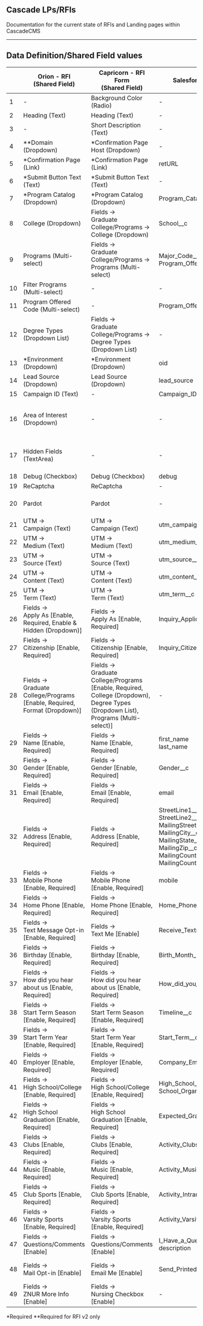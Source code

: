 ## Cascade LPs/RFIs
Documentation for the current state of RFIs and Landing pages within CascadeCMS
<hr>

## Data Definition/Shared Field values

&nbsp; | Orion - RFI<br>(Shared Field) | Capricorn - RFI Form<br>(Shared Field) | Salesforce API Name | Notes
------- |------ | ------ | ------ | ------
1 | - | Background Color (Radio) | -
2 | Heading (Text)   | Heading (Text) | -
3 | - | Short Description (Text) | -
4 | **Domain (Dropdown) | *Confirmation Page Host (Dropdown) | -
5 | *Confirmation Page (Link) | *Confirmation Page (Link) | retURL
6 | *Submit Button Text (Text) | *Submit Button Text (Text) | -
7 | *Program Catalog (Dropdown) | *Program Catalog (Dropdown) | Program_Catalog__c
8 | College (Dropdown) | Fields -> <br>Graduate College/Programs -><br>College (Dropdown) | School__c
9 | Programs (Multi-select) | Fields -> <br>Graduate College/Programs -><br>Programs (Multi-select) | Major_Code__c <br> Program_Offered_Code__c
10 | Filter Programs (Multi-select) | - | -
11 | Program Offered Code (Multi-select) | - | Program_Offered_Code
12 | Degree Types (Dropdown List) | Fields -> <br>Graduate College/Programs -><br>Degree Types (Dropdown List) | - | Prioritized sorting in the Programs field by Degree Type
13 | *Environment (Dropdown) | *Environment (Dropdown) | oid
14 | Lead Source (Dropdown) | Lead Source (Dropdown) | lead_source
15 | Campaign ID (Text) | - | Campaign_ID
16 | Area of Interest (Dropdown) | - | - | Filters program display/options by Area of Interest
17 | Hidden Fields (TextArea) | - | - | Open Field for debugging and testing hidden inputs (HTML)
18 | Debug (Checkbox) | Debug (Checkbox) | debug
19 | ReCaptcha | ReCaptcha | -
20 | Pardot | Pardot | - | Not within "Landing page two" format
21 | UTM -> <br> Campaign (Text) | UTM -> <br> Campaign (Text) | utm_campaign__c
22 | UTM -> <br> Medium (Text) | UTM -> <br> Medium (Text) | utm_medium__c
23 | UTM -> <br> Source (Text) | UTM -> <br> Source (Text) | utm_source__c
24 | UTM -> <br> Content (Text) | UTM -> <br> Content (Text) | utm_content__c
25 | UTM -> <br> Term (Text) | UTM -> <br> Term (Text) | utm_term__c
26 | Fields -><br>Apply As [Enable, Required, Enable & Hidden (Dropdown)] | Fields -><br>Apply As [Enable, Required] | Inquiry_Applicant_Type__c
27 | Fields -><br>Citizenship [Enable, Required] | Fields -><br>Citizenship [Enable, Required] |Inquiry_Citizenship__c
28 | Fields -><br>Graduate College/Programs [Enable, Required, Format (Dropdown)] | Fields -><br>Graduate College/Programs [Enable, Required, College (Dropdown), Degree Types (Dropdown List), Programs (Multi-select)] | - | Capricorn: Same as fields above 8, 9, 12
29 | Fields -> <br>Name [Enable, Required] | Fields -> <br>Name [Enable, Required] | first_name<br>last_name
30 | Fields -> <br>Gender [Enable, Required] | Fields -> <br>Gender [Enable, Required] | Gender__c
31 | Fields -> <br>Email [Enable, Required] | Fields -> <br>Email [Enable, Required] | email
32 | Fields -><br>Address [Enable, Required] | Fields -><br>Address [Enable, Required] | StreetLine1__c<br>StreetLine2__c<br>MailingStreetLine3__c<br>MailingCity__c<br>MailingState__c<br>MailingZip__c<br>MailingCountry__c<br>MailingCounty__c
33 | Fields -> <br>Mobile Phone [Enable, Required] | Fields -> <br>Mobile Phone [Enable, Required] | mobile
34 | Fields -> <br>Home Phone [Enable, Required] | Fields -> <br>Home Phone [Enable, Required] | Home_Phone__c
35 | Fields -> <br>Text Message Opt-in [Enable, Required] | Fields -> <br>Text Me [Enable] | Receive_Texts__c | Auto Checked
36 | Fields -> <br>Birthday [Enable, Required] | Fields -> <br>Birthday [Enable, Required] | Birth_Month_Day__c
37 | Fields -> <br>How did you hear about us [Enable, Required] | Fields -> <br>How did you hear about us [Enable, Required] | How_did_you_hear_about_us__c
38 | Fields -> <br>Start Term Season [Enable, Required] | Fields -> <br>Start Term Season [Enable, Required] | Timeline__c
39 | Fields -> <br>Start Term Year [Enable, Required] | Fields -> <br>Start Term Year [Enable, Required] | Start_Term__c
40 | Fields -> <br>Employer [Enable, Required] | Fields -> <br>Employer [Enable, Required] | Company_Employer__c
41 | Fields -> <br>High School/College [Enable, Required] | Fields -> <br>High School/College [Enable, Required] | High_School__c<br>School_Organization_Code__c
42 | Fields -> <br>High School Graduation [Enable, Required] | Fields -> <br>High School Graduation [Enable, Required] | Expected_Graduation_Date__c
43 | Fields -> <br>Clubs [Enable, Required] | Fields -> <br>Clubs [Enable, Required] | Activity_Clubs__c
44 | Fields -> <br>Music [Enable, Required] | Fields -> <br>Music [Enable, Required] | Activity_Music__c
45 | Fields -> <br>Club Sports [Enable, Required] | Fields -> <br>Club Sports [Enable, Required] | Activity_Intramural_Sports__c
46 | Fields -> <br>Varsity Sports [Enable, Required] | Fields -> <br>Varsity Sports [Enable, Required] | Activity_Varsity_Sports__c
47 | Fields -> <br>Questions/Comments [Enable] | Fields -> <br>Questions/Comments [Enable] | I_Have_a_Question__c<br>description
48 | Fields -> <br>Mail Opt-in [Enable] | Fields -> <br>Email Me [Enable] | Send_Printed_Info__c | Capricon: Incorrect name (Email Me)
49 | Fields -> <br>ZNUR More Info [Enable] | Fields -> <br>Nursing Checkbox [Enable] | - | Temporary functionality

 *Required
 **Required for RFI v2 only
